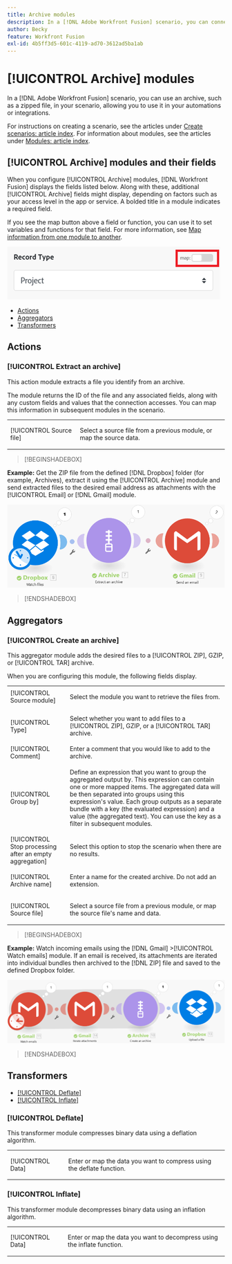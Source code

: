 ```yaml
---
title: Archive modules
description: In a [!DNL Adobe Workfront Fusion] scenario, you can connect an archive, such as a zipped file, to multiple third-party applications and services. For example, you can configure a scenario that
author: Becky
feature: Workfront Fusion
exl-id: 4b5ff3d5-601c-4119-ad70-3612ad5ba1ab
---
```

# [!UICONTROL Archive] modules

In a [!DNL Adobe Workfront Fusion] scenario, you can use an archive, such as a zipped file, in your scenario, allowing you to use it in your automations or integrations.

For instructions on creating a scenario, see the articles under [Create scenarios: article index](/help/workfront-fusion/create-scenarios/create-scenarios-toc.md). For information about modules, see the articles under [Modules: article index](/help/workfront-fusion/references/modules/modules-toc.md).

## [!UICONTROL Archive] modules and their fields

When you configure [!UICONTROL Archive] modules, [!DNL Workfront Fusion] displays the fields listed below. Along with these, additional [!UICONTROL Archive] fields might display, depending on factors such as your access level in the app or service. A bolded title in a module indicates a required field.

If you see the map button above a field or function, you can use it to set variables and functions for that field. For more information, see [Map information from one module to another](/help/workfront-fusion/create-scenarios/map-data/map-data-from-one-to-another.md).

![Map toggle](/help/workfront-fusion/references/apps-and-modules/assets/map-toggle-350x74.png)

* [Actions](#actions)
* [Aggregators](#aggregators)
* [Transformers](#transformers)

## Actions

### [!UICONTROL Extract an archive] 

This action module extracts a file you identify from an archive.

The module returns the ID of the  file and any associated fields, along with any custom fields and values that the connection accesses. You can map this information in subsequent modules in the scenario.

<table style="table-layout:auto">
 <col> 
 <col> 
 <tbody> 
  <tr> 
   <td>[!UICONTROL Source file]</td> 
   <td> <p>  <p>Select a source file from a previous module, or map the source data.</p></p>  </td> 
  </tr> 
 </tbody> 
</table>

>[!BEGINSHADEBOX]

**Example:** Get the ZIP file from the defined [!DNL Dropbox] folder (for example, Archives), extract it using the [!UICONTROL Archive] module and send extracted files to the desired email address as attachments with the [!UICONTROL Email] or [!DNL Gmail] module.

![Example Dropbox](/help/workfront-fusion/references/apps-and-modules/assets/example-dropbox-350x134.png)

>[!ENDSHADEBOX]

## Aggregators

### [!UICONTROL Create an archive] 

This aggregator module adds the desired files to a [!UICONTROL ZIP], GZIP, or [!UICONTROL TAR] archive.

When you are configuring this module, the following fields display.

<table style="table-layout:auto"> 
 <col> 
 <col> 
 <tbody> 
  <tr> 
   <td>[!UICONTROL Source module]</td> 
   <td> <p> Select the module you want to retrieve the files from.</p> </td> 
  </tr> 
  <tr> 
   <td>[!UICONTROL Type] </td> 
   <td> <p>Select whether you want to add files to a [!UICONTROL ZIP], GZIP, or a [!UICONTROL TAR] archive.</p> </td> 
  </tr> 
  <tr> 
   <td>[!UICONTROL Comment]</td> 
   <td>Enter a comment that you would like to add to the archive.</td> 
  </tr> 
  <tr> 
   <td>[!UICONTROL Group by]</td> 
   <td> <p>Define an expression that you want to group the aggregated output by. This expression can contain one or more mapped items. The aggregated data will be then separated into groups using this expression's value. Each group outputs as a separate bundle with a key (the evaluated expression) and a value (the aggregated text). You can use the key as a filter in subsequent modules.</p> </td> 
  </tr> 
  <tr> 
   <td>[!UICONTROL Stop processing after an empty aggregation]</td> 
   <td>Select this option to stop the scenario when there are no results.</td> 
  </tr> 
  <tr> 
   <td>[!UICONTROL Archive name]</td> 
   <td> <p> Enter a name for the created archive. Do not add an extension.</p> </td> 
  </tr> 
  <tr> 
   <td>[!UICONTROL Source file]</td> 
   <td> <p>Select a source file from a previous module, or map the source file's name and data.</p> </td> 
  </tr> 
 </tbody> 
</table>

>[!BEGINSHADEBOX]

**Example:** Watch incoming emails using the [!DNL Gmail] >[!UICONTROL Watch emails] module. If an email is received, its attachments are iterated into individual bundles then archived to the [!DNL ZIP] file and saved to the defined Dropbox folder.

![Example Gmail](/help/workfront-fusion/references/apps-and-modules/assets/example-gmail-350x102.png)

>[!ENDSHADEBOX]

## Transformers

* [[!UICONTROL Deflate]](#deflate)
* [[!UICONTROL Inflate]](#inflate)

### [!UICONTROL Deflate] 

This transformer module compresses binary data using a deflation algorithm.

<table style="table-layout:auto">
 <col> 
 <col> 
 <tbody> 
  <tr> 
   <td>[!UICONTROL Data] </td> 
   <td> <p>Enter or map the data you want to compress using the deflate function.</p> </td> 
  </tr> 
 </tbody> 
</table>

### [!UICONTROL Inflate] 

This transformer module decompresses binary data using an inflation algorithm.

<table style="table-layout:auto">
 <col> 
 <col> 
 <tbody> 
  <tr> 
   <td>[!UICONTROL Data] </td> 
   <td> <p>Enter or map the data you want to decompress using the inflate function.</p> </td> 
  </tr> 
 </tbody> 
</table>
